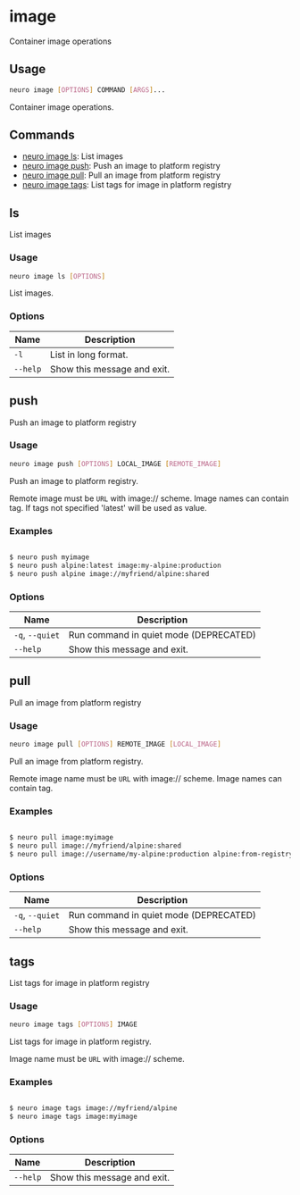 # image

Container image operations

## Usage

```bash
neuro image [OPTIONS] COMMAND [ARGS]...
```

Container image operations.

## Commands

- [neuro image ls](image.md#ls): List images
- [neuro image push](image.md#push): Push an image to platform registry
- [neuro image pull](image.md#pull): Pull an image from platform registry
- [neuro image tags](image.md#tags): List tags for image in platform registry

## ls
List images

### Usage

```bash
neuro image ls [OPTIONS]
```

List images.

### Options

| Name     | Description                 |
| -------- | --------------------------- |
| `-l`     | List in long format.        |
| `--help` | Show this message and exit. |

## push
Push an image to platform registry

### Usage

```bash
neuro image push [OPTIONS] LOCAL_IMAGE [REMOTE_IMAGE]
```

Push an image to platform registry.

Remote image must be `URL` with image://
scheme.
Image names can contain tag. If tags not specified 'latest' will
be
used as value.

### Examples

```bash

$ neuro push myimage
$ neuro push alpine:latest image:my-alpine:production
$ neuro push alpine image://myfriend/alpine:shared
```

### Options

| Name            | Description                            |
| --------------- | -------------------------------------- |
| `-q`, `--quiet` | Run command in quiet mode (DEPRECATED) |
| `--help`        | Show this message and exit.            |

## pull
Pull an image from platform registry

### Usage

```bash
neuro image pull [OPTIONS] REMOTE_IMAGE [LOCAL_IMAGE]
```

Pull an image from platform registry.

Remote image name must be `URL` with
image:// scheme.
Image names can contain tag.

### Examples

```bash

$ neuro pull image:myimage
$ neuro pull image://myfriend/alpine:shared
$ neuro pull image://username/my-alpine:production alpine:from-registry
```

### Options

| Name            | Description                            |
| --------------- | -------------------------------------- |
| `-q`, `--quiet` | Run command in quiet mode (DEPRECATED) |
| `--help`        | Show this message and exit.            |

## tags
List tags for image in platform registry

### Usage

```bash
neuro image tags [OPTIONS] IMAGE
```

List tags for image in platform registry.

Image name must be `URL` with
image:// scheme.

### Examples

```bash

$ neuro image tags image://myfriend/alpine
$ neuro image tags image:myimage
```

### Options

| Name     | Description                 |
| -------- | --------------------------- |
| `--help` | Show this message and exit. |
